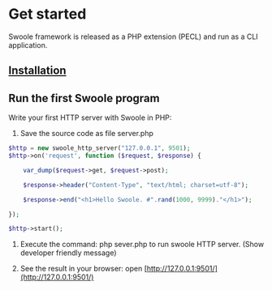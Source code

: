 # Get started

Swoole framework is released as a PHP extension \(PECL\) and run as a CLI application.

## [Installation](/chapter1/installation.md)

## Run the first Swoole program

Write your first HTTP server with Swoole in PHP:

1. Save the source code as file server.php

``` php
$http = new swoole_http_server("127.0.0.1", 9501);
$http->on('request', function ($request, $response) {

    var_dump($request->get, $request->post);

    $response->header("Content-Type", "text/html; charset=utf-8");

    $response->end("<h1>Hello Swoole. #".rand(1000, 9999)."</h1>");

});

$http->start();
```

1. Execute the command: php sever.php to run swoole HTTP server. \(Show developer friendly message\)

2. See the result in your browser: open [http://127.0.0.1:9501/](http://127.0.0.1:9501/)

#### 



